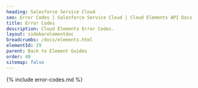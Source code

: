 ```yaml
---
heading: Salesforce Service Cloud
seo: Error Codes | Salesforce Service Cloud | Cloud Elements API Docs
title: Error Codes
description: Cloud Elements Error Codes.
layout: sidebarelementdoc
breadcrumbs: /docs/elements.html
elementId: 29
parent: Back to Element Guides
order: 40
sitemap: false
---
```


{% include error-codes.md %}
